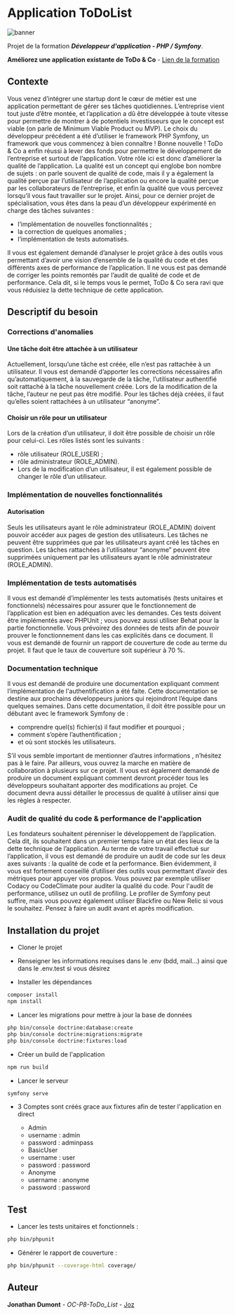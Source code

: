 # Application ToDoList

![banner](https://github.com/user-attachments/assets/000bdfe6-a392-4a96-8ea5-7395207a34c7)

Projet de la formation ***Développeur d'application - PHP / Symfony***.

**Améliorez une application existante de ToDo & Co** - [Lien de la formation](https://openclassrooms.com/fr/paths/876-developpeur-dapplication-php-symfony)

## Contexte

Vous venez d’intégrer une startup dont le cœur de métier est une application permettant de gérer ses tâches quotidiennes. L’entreprise vient tout juste d’être montée, et l’application a dû être développée à toute vitesse pour permettre de montrer à de potentiels investisseurs que le concept est viable (on parle de Minimum Viable Product ou MVP).
Le choix du développeur précédent a été d’utiliser le framework PHP Symfony, un framework que vous commencez à bien connaître ! 
Bonne nouvelle ! ToDo & Co a enfin réussi à lever des fonds pour permettre le développement de l’entreprise et surtout de l’application.
Votre rôle ici est donc d’améliorer la qualité de l’application. La qualité est un concept qui englobe bon nombre de sujets : on parle souvent de qualité de code, mais il y a également la qualité perçue par l’utilisateur de l’application ou encore la qualité perçue par les collaborateurs de l’entreprise, et enfin la qualité que vous percevez lorsqu’il vous faut travailler sur le projet.
Ainsi, pour ce dernier projet de spécialisation, vous êtes dans la peau d’un développeur expérimenté en charge des tâches suivantes :

*   l’implémentation de nouvelles fonctionnalités ;
*   la correction de quelques anomalies ;
*   l’implémentation de tests automatisés.

Il vous est également demandé d’analyser le projet grâce à des outils vous permettant d’avoir une vision d’ensemble de la qualité du code et des différents axes de performance de l’application.
Il ne vous est pas demandé de corriger les points remontés par l’audit de qualité de code et de performance. Cela dit, si le temps vous le permet, ToDo & Co sera ravi que vous réduisiez la dette technique de cette application.

## Descriptif du besoin 

### Corrections d'anomalies

#### Une tâche doit être attachée à un utilisateur
Actuellement, lorsqu’une tâche est créée, elle n’est pas rattachée à un utilisateur. Il vous est demandé d’apporter les corrections nécessaires afin qu’automatiquement, à la sauvegarde de la tâche, l’utilisateur authentifié soit rattaché à la tâche nouvellement créée.
Lors de la modification de la tâche, l’auteur ne peut pas être modifié.
Pour les tâches déjà créées, il faut qu’elles soient rattachées à un utilisateur “anonyme”.

#### Choisir un rôle pour un utilisateur
Lors de la création d’un utilisateur, il doit être possible de choisir un rôle pour celui-ci. Les rôles listés sont les suivants :

*   rôle utilisateur (ROLE_USER) ;
*   rôle administrateur (ROLE_ADMIN).
*   Lors de la modification d’un utilisateur, il est également possible de changer le rôle d’un utilisateur.

### Implémentation de nouvelles fonctionnalités

#### Autorisation
Seuls les utilisateurs ayant le rôle administrateur (ROLE_ADMIN) doivent pouvoir accéder aux pages de gestion des utilisateurs.
Les tâches ne peuvent être supprimées que par les utilisateurs ayant créé les tâches en question.
Les tâches rattachées à l’utilisateur “anonyme” peuvent être supprimées uniquement par les utilisateurs ayant le rôle administrateur (ROLE_ADMIN).

### Implémentation de tests automatisés
Il vous est demandé d’implémenter les tests automatisés (tests unitaires et fonctionnels) nécessaires pour assurer que le fonctionnement de l’application est bien en adéquation avec les demandes.
Ces tests doivent être implémentés avec PHPUnit ; vous pouvez aussi utiliser Behat pour la partie fonctionnelle.
Vous prévoirez des données de tests afin de pouvoir prouver le fonctionnement dans les cas explicités dans ce document.
Il vous est demandé de fournir un rapport de couverture de code au terme du projet. Il faut que le taux de couverture soit supérieur à 70 %.

### Documentation technique
Il vous est demandé de produire une documentation expliquant comment l’implémentation de l'authentification a été faite. Cette documentation se destine aux prochains développeurs juniors qui rejoindront l’équipe dans quelques semaines. Dans cette documentation, il doit être possible pour un débutant avec le framework Symfony de :

*   comprendre quel(s) fichier(s) il faut modifier et pourquoi ;
*   comment s’opère l’authentification ;
*   et où sont stockés les utilisateurs.

S’il vous semble important de mentionner d’autres informations , n’hésitez pas à le faire.
Par ailleurs, vous ouvrez la marche en matière de collaboration à plusieurs sur ce projet. Il vous est également demandé de produire un document expliquant comment devront procéder tous les développeurs souhaitant apporter des modifications au projet.
Ce document devra aussi détailler le processus de qualité à utiliser ainsi que les règles à respecter.

### Audit de qualité du code & performance de l'application
Les fondateurs souhaitent pérenniser le développement de l’application. Cela dit, ils souhaitent dans un premier temps faire un état des lieux de la dette technique de l’application.
Au terme de votre travail effectué sur l’application, il vous est demandé de produire un audit de code sur les deux axes suivants : la qualité de code et la performance.
Bien évidemment, il vous est fortement conseillé d’utiliser des outils vous permettant d’avoir des métriques pour appuyer vos propos.
Vous pouvez par exemple utiliser Codacy ou CodeClimate pour auditer la qualité du code. Pour l'audit de performance, utilisez un outil de profiling. Le profiler de Symfony peut suffire, mais vous pouvez également utiliser Blackfire ou New Relic si vous le souhaitez. Pensez à faire un audit avant et après modification.


## Installation du projet 

*   Cloner le projet

*   Renseigner les informations requises dans le .env (bdd, mail...) ainsi que dans le .env.test si vous désirez 

*   Installer les dépendances

```bash
composer install
npm install
```

*   Lancer les migrations pour mettre à jour la base de données

```bash
php bin/console doctrine:database:create
php bin/console doctrine:migrations:migrate
php bin/console doctrine:fixtures:load
```

*   Créer un build de l'application

```bash
npm run build
```

*   Lancer le serveur

```bash
symfony serve
```

*   3 Comptes sont créés grace aux fixtures afin de tester l'application en direct

    *   Admin
    - username : admin
    - password : adminpass
    *   BasicUser
    - username : user
    - password : password
    *   Anonyme
    - username : anonyme
    - password : password
    
## Test

*   Lancer les tests unitaires et fonctionnels :

```bash
php bin/phpunit
```

*   Générer le rapport de couverture :

```bash
php bin/phpunit --coverage-html coverage/
```



## Auteur

**Jonathan Dumont** - *OC-P8-ToDo_List* - [Joz](https://github.com/JozBLT)
